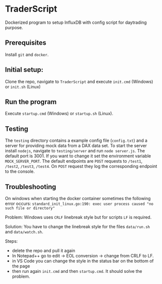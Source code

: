 # TraderScript

Dockerized program to setup InfluxDB with config script for daytrading purpose.

## Prerequisites

Install `git` and `docker`.

## Initial setup:

Clone the repo, navigate to `TraderScript` and execute `init.cmd` (Windows) or `init.sh` (Linux)

## Run the program

Execute `startup.cmd` (Windows) or `startup.sh` (Linux).

## Testing

The `testing` directory contains a example config file (`config.txt`) and a server for providing mock data from a DAX data set.
To start the server install `nodejs`, navigate to `testing/server` and run `node server.js`.
The default port is 3001. If you want to change it set the environment variable `MOCK_SERVER_PORT`.
The default endpoints are `POST` requests to `/test1`, `/test2`, `/test3`, `/test4`.
On `POST` request they log the corresponding endpoint to the console.

## Troubleshooting

On windows when starting the docker container sometimes the following error occurs:
`standard_init_linux.go:190: exec user process caused "no such file or directory"`

Problem: Windows uses `CRLF` linebreak style but for scripts `LF` is required.

Solution: You have to change the linebreak style for the files `data/run.sh` and `data/watch.sh`.

Steps:
 - delete the repo and pull it again
 - In Notepad++ go to edit -> EOL conversion -> change from CRLF to LF.
 - in VS Code you can change the style in the status bar on the bottom of the page 
 - then run again `init.cmd` and then `startup.cmd`. It should solve the problem.
